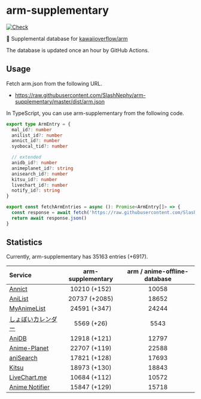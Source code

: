 # arm-supplementary

[![Check](https://github.com/SlashNephy/arm-supplementary/actions/workflows/check-node.yml/badge.svg)](https://github.com/SlashNephy/arm-supplementary/actions/workflows/check-node.yml)

💊 Supplemental database for [kawaiioverflow/arm](https://github.com/kawaiioverflow/arm)

The database is updated once an hour by GitHub Actions.

## Usage

Fetch arm.json from the following URL.

- https://raw.githubusercontent.com/SlashNephy/arm-supplementary/master/dist/arm.json

In TypeScript, you can use arm-supplementary from the following code.

```TypeScript
export type ArmEntry = {
  mal_id?: number
  anilist_id?: number
  annict_id?: number
  syobocal_tid?: number

  // extended
  anidb_id?: number
  animeplanet_id?: string
  anisearch_id?: number
  kitsu_id?: number
  livechart_id?: number
  notify_id?: string
}

export const fetchArmEntries = async (): Promise<ArmEntry[]> => {
  const response = await fetch('https://raw.githubusercontent.com/SlashNephy/arm-supplementary/master/dist/arm.json')
  return await response.json()
}
```

## Statistics

Currently, arm-supplementary has 35163 entries (+6917).

| Service                                     | arm-supplementary | arm / anime-offline-database |
| :------------------------------------------ | :---------------: | :--------------------------: |
| [Annict](https://annict.com)                |   10210 (+152)    |            10058             |
| [AniList](https://anilist.co)               |   20737 (+2085)   |            18652             |
| [MyAnimeList](https://myanimelist.net)      |   24591 (+347)    |            24244             |
| [しょぼいカレンダー](https://cal.syoboi.jp) |    5569 (+26)     |             5543             |
| [AniDB](https://anidb.net)                  |   12918 (+121)    |            12797             |
| [Anime-Planet](https://anime-planet.com)    |   22707 (+119)    |            22588             |
| [aniSearch](https://anisearch.com)          |   17821 (+128)    |            17693             |
| [Kitsu](https://kitsu.io)                   |   18973 (+130)    |            18843             |
| [LiveChart.me](https://livechart.me)        |   10684 (+112)    |            10572             |
| [Anime Notifier](https://notify.moe)        |   15847 (+129)    |            15718             |
